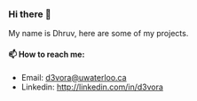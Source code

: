 ### Hi there 👋

My name is Dhruv, here are some of my projects. 
<!--
My name is Dhruv, an amateur fullstack developer and ECE student at the University of Waterloo. I like playing around with new technologies and making fun projects that solve some of the most ambitious problems that wander in my head. 

-->
<!--
#### 🔭    I’m currently working on two different projects:
- Mediconnect 👨‍⚕️ is full-stack web application that promotes organization and efficiency when connecting physicians with their patients. My goal for this project is to work on UI design, complex state, and a more sophisticated API. Tools used include Angular, ASP .NET Core, and a SQL server
- ML DOOM is a Python project that scrapes lyrics from MF DOOM, feeds it into a Tensorflow model, then outputs similar lyrics onto a Flask web application. 
<!--
#### 🌱    I’m currently learning
- Angular
- Machine learning
- Other web development frameworks and libraries such as ASP .NET
-->
#### 📫    How to reach me:
- Email: <d3vora@uwaterloo.ca>
- Linkedin: <http://linkedin.com/in/d3vora> 

<!--
**dbvora03/dbvora03** is a ✨ _special_ ✨ repository because its `README.md` (this file) appears on your GitHub profile.

Here are some ideas to get you started:

- 🌱 I’m currently learning ...
- 👯 I’m looking to collaborate on ...
- 🤔 I’m looking for help with ...
- 💬 Ask me about ...
- 📫 How to reach me: ...
- 😄 Pronouns: ...
- ⚡ Fun fact: ...
-->

